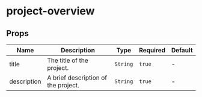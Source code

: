 # project-overview

## Props

<!-- @vuese:project-overview:props:start -->
|Name|Description|Type|Required|Default|
|---|---|---|---|---|
|title|The title of the project.|`String`|`true`|-|
|description|A brief description of the project.|`String`|`true`|-|

<!-- @vuese:project-overview:props:end -->


